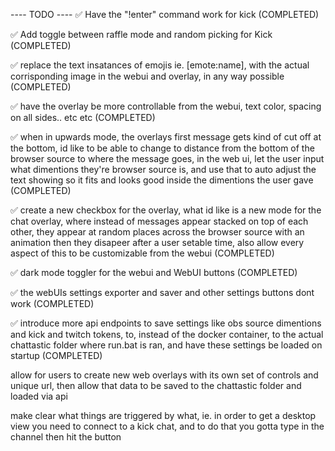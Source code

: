 ---- TODO ----
   ✅ Have the "!enter" command work for kick (COMPLETED)

   ✅ Add toggle between raffle mode and random picking for Kick (COMPLETED)

   ✅ replace the text insatances of emojis ie. [emote:name], with the actual corrisponding image in the webui and overlay, in any way possible (COMPLETED)

   ✅ have the overlay be more controllable from the webui, text color, spacing on all sides.. etc etc (COMPLETED)

   ✅ when in upwards mode, the overlays first message gets kind of cut off at the bottom, id like to be able to change to distance from the bottom of the browser source to where the message goes, in the web ui, let the user input what dimentions they're browser source is, and use that to auto adjust the text showing so it fits and looks good inside the dimentions the user gave (COMPLETED)

   ✅ create a new checkbox for the overlay, what id like is a new mode for the chat overlay, where instead of messages appear stacked on top of each other, they appear at random places across the browser source with an animation then they disapeer after a user setable time, also allow every aspect of this to be customizable from the webui (COMPLETED)

   ✅ dark mode toggler for the webui and WebUI buttons (COMPLETED)

   ✅ the webUIs settings exporter and saver and other settings buttons dont work (COMPLETED)

   ✅ introduce more api endpoints to save settings like obs source dimentions and kick and twitch tokens, to, instead of the docker container, to the actual chattastic folder where run.bat is ran, and have these settings be loaded on startup (COMPLETED)

   allow for users to create new web overlays with its own set of controls and unique url, then allow that data to be saved to the chattastic folder and loaded via api

   make clear what things are triggered by what, ie. in order to get a desktop view you need to connect to a kick chat, and to do that you gotta type in the channel then hit the button
